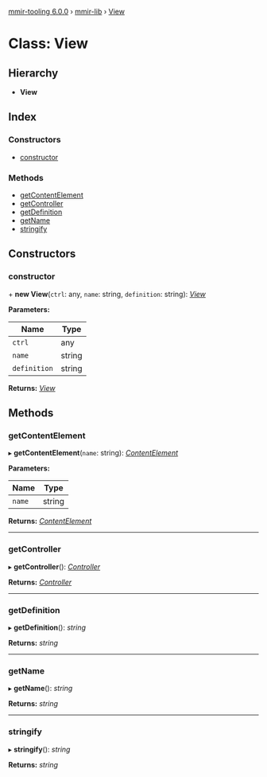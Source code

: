 [mmir-tooling 6.0.0](../README.md) › [mmir-lib](../modules/mmir_lib.md) › [View](mmir_lib.view.md)

# Class: View

## Hierarchy

* **View**

## Index

### Constructors

* [constructor](mmir_lib.view.md#constructor)

### Methods

* [getContentElement](mmir_lib.view.md#getcontentelement)
* [getController](mmir_lib.view.md#getcontroller)
* [getDefinition](mmir_lib.view.md#getdefinition)
* [getName](mmir_lib.view.md#getname)
* [stringify](mmir_lib.view.md#stringify)

## Constructors

###  constructor

\+ **new View**(`ctrl`: any, `name`: string, `definition`: string): *[View](mmir_lib.view.md)*

**Parameters:**

Name | Type |
------ | ------ |
`ctrl` | any |
`name` | string |
`definition` | string |

**Returns:** *[View](mmir_lib.view.md)*

## Methods

###  getContentElement

▸ **getContentElement**(`name`: string): *[ContentElement](mmir_lib.contentelement.md)*

**Parameters:**

Name | Type |
------ | ------ |
`name` | string |

**Returns:** *[ContentElement](mmir_lib.contentelement.md)*

___

###  getController

▸ **getController**(): *[Controller](mmir_lib.controller.md)*

**Returns:** *[Controller](mmir_lib.controller.md)*

___

###  getDefinition

▸ **getDefinition**(): *string*

**Returns:** *string*

___

###  getName

▸ **getName**(): *string*

**Returns:** *string*

___

###  stringify

▸ **stringify**(): *string*

**Returns:** *string*
